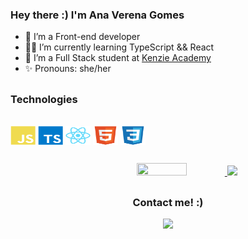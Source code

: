 ### Hey there :) I'm Ana Verena Gomes

- 🎨 I’m a Front-end developer 
- 👩‍💻 I’m currently learning TypeScript && React
- 🔭 I’m a Full Stack student at <a href="https://kenzie.com.br/quem-somos?utm_term=kenzie%20academy&utm_campaign=INSC-PER-2022-TERMOS-MARCA-SEARCH&utm_source=adwords&utm_medium=ppc&hsa_acc=2166776305&hsa_cam=15853756022&hsa_grp=137371409172&hsa_ad=574454391791&hsa_src=g&hsa_tgt=kwd-392539756225&hsa_kw=kenzie%20academy&hsa_mt=b&hsa_net=adwords&hsa_ver=3&gclid=CjwKCAjwx7GYBhB7EiwA0d8oe41a1YVdwIhWWArTZDv0ml9hs63311AVDNLZWp6Iu-Kdyb3P4yoWIRoCy-UQAvD_BwE" target="_blank">Kenzie Academy</a> 
- ✨ Pronouns: she/her

</div>
  
  ##
  ### Technologies
  
  <div style="display: inline_block"><br>
  <img align="center" alt="Js" height="30" width="40" src="https://raw.githubusercontent.com/devicons/devicon/master/icons/javascript/javascript-plain.svg">
  <img align="center" alt="Ts" height="30" width="40" src="https://raw.githubusercontent.com/devicons/devicon/master/icons/typescript/typescript-plain.svg">
  <img align="center" alt="React" height="30" width="40" src="https://raw.githubusercontent.com/devicons/devicon/master/icons/react/react-original.svg">
  <img align="center" alt="HTML" height="30" width="40" src="https://raw.githubusercontent.com/devicons/devicon/master/icons/html5/html5-original.svg">
  <img align="center" alt="CSS" height="30" width="40" src="https://raw.githubusercontent.com/devicons/devicon/master/icons/css3/css3-original.svg">
  
</div>

##

<div align="center">
<a href="https://github.com/anavgbc/">
  <img width="40%" height="35%" src="https://github-readme-stats.vercel.app/api?username=anavgbc&show_icons=true&theme=radical&include_all_commits=true&count_private=true"/>
  <img height="40%" src="https://github-readme-stats.vercel.app/api/top-langs/?username=anavgbc&layout=compact&langs_count=7&theme=radical"/>
</a>


  ##
  ### Contact me! :)
  <div> 
    
  <a href="https://www.linkedin.com/in/agomesbc/" target="_blank"><img src="https://img.shields.io/badge/-LinkedIn-%230077B5?style=for-the-badge&logo=linkedin&logoColor=white" target="_blank"></a>  
</div>
